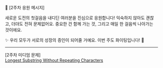 🚀 [2주차 응원 메시지]

새로운 도전의 첫걸음을 내디딘 여러분을 진심으로 응원합니다!
익숙하지 않아도 괜찮고, 더뎌도 전혀 문제없어요.
중요한 건 함께 가는 것, 그리고 매일 한 걸음씩 나아가는 것이에요.

✨ 우리 모두가 서로의 성장의 증인이 되어줄 거예요.
이번 주도 화이팅입니다! 🙌

---

[2주차 미디엄 문제]  
[Longest Substring Without Repeating Characters](https://leetcode.com/problems/longest-substring-without-repeating-characters/description/?envType=problem-list-v2&envId=string)

